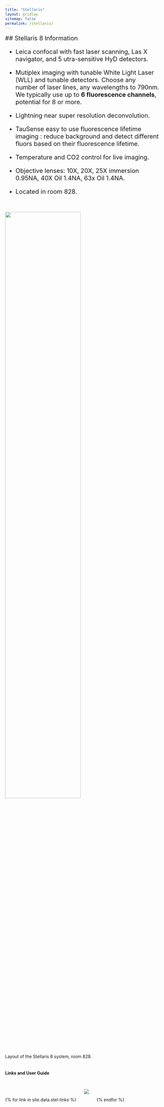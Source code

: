 ```yaml
---
title: "Stellaris"
layout: gridlay
sitemap: false
permalink: /stellaris/
---
```


<div class="jumbotron" style="font-size:20px;">  
## Stellaris 8 Information

* Leica confocal with fast laser scanning, Las X navigator, and 5 utra-sensitive HyD detectors.

* Mutiplex imaging with tunable White Light Laser (WLL) and tunable detectors. Choose any number of laser lines, any wavelengths to 790nm. We typically use up to **6 fluorescence channels**, potential for 8 or more.

* Lightning near super resolution deconvolution.

* TauSense easy to use fluorescence lifetime imaging : reduce background and detect different fluors based on their fluorescence lifetime.  

* Temperature and CO2 control for live imaging.

* Objective lenses: 10X, 20X, 25X immersion 0.95NA, 40X Oil 1.4NA, 63x Oil 1.4NA.

* Located in room 828.

</div>

<br/><br/>
<img src="{{ site.url }}{{ site.baseurl }}/images/stellaris-sys.jpg" width="70%"/>

Layout of the Stellaris 8 system, room 828.
<br/>
<br/>


<!--
{% for member in site.data.pi %}
<div class="jumbotron">
<div class="row">
<div class="col-sm-4">
  <img src="{{ site.url }}{{ site.baseurl }}/images/{{ member.photo }}" width="100%" style="max-width:250px"/>
</div>
<div class="col-sm-8 col-xs-12">
  <h3>{{ member.name }}</h3>
  <h4><i>{{ member.info }}</i></h4>
  {% if member.email %}<a href="mailto:{{ member.email }}" target="_blank"><i class="fa fa-envelope-square fa-3x"></i></a> {% endif %}
  {% if member.cv %} <a href="{{ site.url }}{{ site.baseurl }}/{{ member.cv }}" target="_blank"><i class="ai ai-cv-square ai-3x"></i></a> {% endif %}
  {% if member.scholar %} <a href="{{ member.scholar }}" target="_blank"><i class="ai ai-google-scholar-square ai-3x"></i></a> {% endif %}
  {% if member.github %} <a href="{{ member.github }}" target="_blank"><i class="fa fa-github-square fa-3x"></i></a> {% endif %}
  {% if member.researchgate %} <a href="{{ member.researchgate }}" target="_blank"><i class="ai ai-researchgate-square ai-3x"></i></a> {% endif %}

  <ul style="overflow: hidden">
  {% if member.number_educ == 1 %}
  <li> {{ member.education1 | replace: "-","&#8211;"}} </li>
  {% endif %}
  {% if member.number_educ == 2 %}
  <li> {{ member.education1 | replace: "-","&#8211;"}} </li>
  <li> {{ member.education2 | replace: "-","&#8211;"}} </li>
  {% endif %}
  </ul>
  
</div>
</div>
</div>
{% endfor %}

{% if site.data.grants %}
<div class="jumbotron">
### Grants
<ul>
{% for grant in site.data.grants %}
 <li> {{ grant.name }} </li>
{% endfor %}
</ul>
</div>
{% endif %}


{% if site.data.awards %}
<div class="jumbotron">
### Awards
<ul>
{% for award in site.data.awards %}
 <li> {{ award.name | replace: "-","&#8211;"}} </li>
{% endfor %}
</ul>
</div>
{% endif %}

{% if site.data.people %}
<div class="jumbotron">
### Students and mentoring
<ul>
{% for student in site.data.people %}
 <li> {{ student.name }}, {{student.location}} ({{student.degree}}, {{student.year}}) </li>
{% endfor %}
</ul>
</div>
{% endif %}

-->

<!-- <div class="jumbotron"> -->

<div class="jumbotron-clear">
<h4>Links and User Guide</h4> 
<div style='display:block; text-align:left; margin-left:auto; margin-right:auto;'>
{% for link in site.data.stel-links %}<a href="{{ link.url }}" target="_blank"><img src='{{ site.url }}{{ site.baseurl }}/images/{{ link.image }}' style='max-height: 80px; max-width: 200px; margin: 5%'/></a>{% endfor %}
</div>
</div>


<!-- </div> -->
